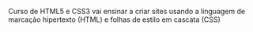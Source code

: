 Curso de HTML5 e CSS3 vai ensinar a criar sites usando a linguagem de marcação hipertexto (HTML) e folhas de estilo em cascata (CSS)
